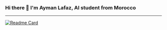 ### Hi there 👋 I'm Ayman Lafaz, AI student from Morocco

---

[![Readme Card](https://github-readme-stats.vercel.app/api/pin/?username=Pillarxyz&repo=github-readme-stats)](https://github.com/anuraghazra/github-readme-stats)



<!--
**Pillarxyz/Pillarxyz** is a ✨ _special_ ✨ repository because its `README.md` (this file) appears on your GitHub profile.

Here are some ideas to get you started:

- 🔭 I’m currently working on ...
- 🌱 I’m currently learning ...
- 👯 I’m looking to collaborate on ...
- 🤔 I’m looking for help with ...
- 💬 Ask me about ...
- 📫 How to reach me: ...
- 😄 Pronouns: ...
- ⚡ Fun fact: ...
-->
